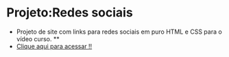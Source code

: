 # Projeto:Redes sociais

* Projeto de site com links para redes sociais em puro HTML e CSS para o vídeo curso. \**
* [Clique aqui para acessar !!](https://cleytonandrade.github.io/projeto-social/)
